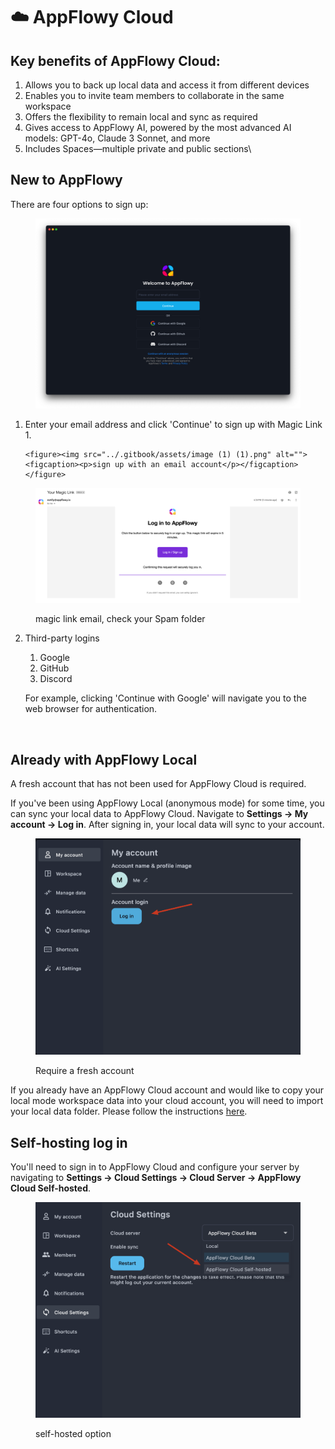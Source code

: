 # ☁️ AppFlowy Cloud

## Key benefits of AppFlowy Cloud:&#x20;

1. Allows you to back up local data and access it from different devices&#x20;
2. Enables you to invite team members to collaborate in the same workspace
3. Offers the flexibility to remain local and sync as required&#x20;
4. Gives access to AppFlowy AI, powered by the most advanced AI models: GPT-4o, Claude 3 Sonnet, and more
5. Includes Spaces—multiple private and public sections\


## New to AppFlowy

There are four options to sign up:

<figure><img src="../.gitbook/assets/image (6).png" alt=""><figcaption></figcaption></figure>

1. Enter your email address and click 'Continue' to sign up with Magic Link
   1.

       <figure><img src="../.gitbook/assets/image (1) (1).png" alt=""><figcaption><p>sign up with an email account</p></figcaption></figure>



<figure><img src="../.gitbook/assets/image (2) (1).png" alt=""><figcaption><p>magic link email, check your Spam folder</p></figcaption></figure>



2.  Third-party logins

    1. Google
    2. GitHub
    3. Discord

    For example, clicking 'Continue with Google' will navigate you to the web browser for authentication.



<figure><img src="../.gitbook/assets/image (35).png" alt=""><figcaption></figcaption></figure>



## Already with AppFlowy Local&#x20;

A fresh account that has not been used for AppFlowy Cloud is required.

If you've been using AppFlowy Local (anonymous mode) for some time, you can sync your local data to AppFlowy Cloud. Navigate to **Settings -> My account -> Log in**. After signing in, your local data will sync to your account.

<figure><img src="../.gitbook/assets/image (3) (1).png" alt=""><figcaption><p>Require a fresh account</p></figcaption></figure>

If you already have an AppFlowy Cloud account and would like to copy your local mode workspace data into your cloud account, you will need to import your local data folder. Please follow the instructions [here](../guides/sync-desktop-and-mobile.md#section-iii-plan-b).



## Self-hosting log in

You'll need to sign in to AppFlowy Cloud and configure your server by navigating to **Settings -> Cloud Settings -> Cloud Server -> AppFlowy Cloud Self-hosted**.

<figure><img src="../.gitbook/assets/image (4) (1).png" alt=""><figcaption><p>self-hosted option</p></figcaption></figure>



